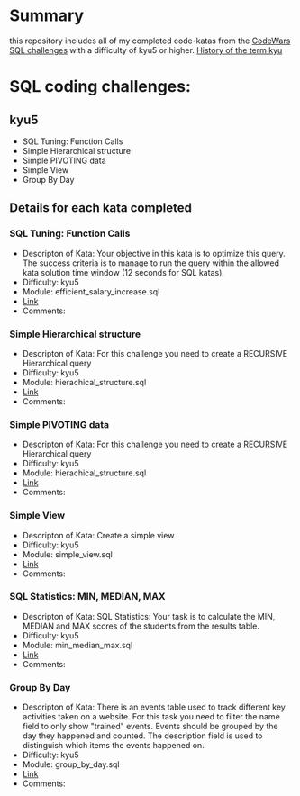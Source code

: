 # Summary

this repository includes all of my completed code-katas from the
[CodeWars SQL challenges](http://wwww.codewars.com) with a difficulty of
kyu5 or higher. [History of the term kyu](https://en.wikipedia.org/wiki/Ky%C5%AB)

# SQL coding challenges:

## kyu5

* SQL Tuning: Function Calls
* Simple Hierarchical structure
* Simple PIVOTING data
* Simple View
* Group By Day

## Details for each kata completed

### SQL Tuning: Function Calls
* Descripton of Kata: Your objective in this kata is to optimize this query.
The success criteria is to manage to run the query within the allowed kata
solution time window (12 seconds for SQL katas).
* Difficulty: kyu5
* Module: efficient_salary_increase.sql
* [Link](https://www.codewars.com/kata/sql-tuning-function-calls/)
* Comments:

### Simple Hierarchical structure
* Descripton of Kata: For this challenge you need to create a RECURSIVE Hierarchical query
* Difficulty: kyu5
* Module: hierachical_structure.sql
* [Link](https://www.codewars.com/kata/sql-basics-simple-hierarchical-structure/sql)
* Comments:

### Simple PIVOTING data
* Descripton of Kata: For this challenge you need to create a RECURSIVE Hierarchical query
* Difficulty: kyu5
* Module: hierachical_structure.sql
* [Link](https://www.codewars.com/kata/sql-basics-simple-pivoting-data/sql)
* Comments:

### Simple View
* Descripton of Kata: Create a simple view
* Difficulty: kyu5
* Module: simple_view.sql
* [Link](https://www.codewars.com/kata/sql-basics-simple-view/sql)
* Comments:

### SQL Statistics: MIN, MEDIAN, MAX
* Descripton of Kata: SQL Statistics: Your task is to calculate the MIN, MEDIAN
and MAX scores of the students from the results table.
* Difficulty: kyu5
* Module: min_median_max.sql
* [Link](https://www.codewars.com/kata/sql-statistics-min-median-max/sql)
* Comments:

### Group By Day
* Descripton of Kata: There is an events table used to track different key
activities taken on a website. For this task you need to filter the name field
to only show "trained" events. Events should be grouped by the day they happened
and counted. The description field is used to distinguish which items the events
happened on.
* Difficulty: kyu5
* Module: group_by_day.sql
* [Link](https://www.codewars.com/kata/sql-basics-group-by-day/sql)
* Comments:
